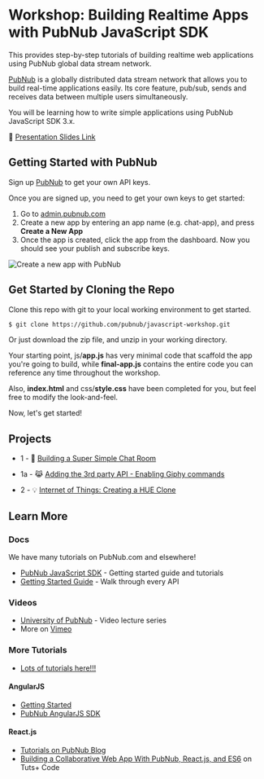 # Workshop: Building Realtime Apps with PubNub JavaScript SDK

This provides step-by-step tutorials of building realtime web applications using PubNub global data stream network.

[PubNub](https://pubnub.com) is a globally distributed data stream network that allows you to build real-time applications easily. Its core feature, pub/sub, sends and receives data between multiple users simultaneously.

You will be learning how to write simple applications using PubNub JavaScript SDK 3.x.

🍄 [Presentation Slides Link](https://docs.google.com/presentation/d/17bwoGWTYEz9Q0hhA1ezmzjQ_iFo4AEp9gm0bGyryuC0/edit#slide=id.p)

## Getting Started with PubNub

Sign up [PubNub](https://www.pubnub.com/get-started/) to get your own API keys.

Once you are signed up, you need to get your own keys to get started:

1. Go to [admin.pubnub.com](https://admin.pubnub.com)
2. Create a new app by entering an app name (e.g. chat-app), and press **Create a New App**
3. Once the app is created, click the app from the dashboard. Now you should see your publish and subscribe keys.

![Create a new app with PubNub](images/pubnub-new-app.png "Create a new app with PubNub")



## Get Started by Cloning the Repo

Clone this repo with git to your local working environment to get started.

```bash
$ git clone https://github.com/pubnub/javascript-workshop.git
```

Or just download the zip file, and unzip in your working directory.

Your starting point, js/**app.js** has very minimal code that scaffold the app you're going to build, while **final-app.js** contains the entire code you can reference any time throughout the workshop.

Also, **index.html** and css/**style.css** have been completed for you, but feel free to modify the look-and-feel.

Now, let's get started!

## Projects

- 1 - 💬 [Building a Super Simple Chat Room](01-chatroom) 


- 1a - 😹 [Adding the 3rd party API - Enabling Giphy commands](01a-chatroom-giphy)


- 2 - 💡 [Internet of Things: Creating a HUE Clone](02-iot)



## Learn More

### Docs

We have many tutorials on PubNub.com and elsewhere!

- [PubNub JavaScript SDK](https://www.pubnub.com/docs/web-javascript/pubnub-javascript-sdk) - Getting started guide and tutorials
- [Getting Started Guide](https://www.pubnub.com/docs/getting-started-guides/pubnub-publish-subscribe) - Walk through every API 

### Videos

- [University of PubNub](https://www.pubnub.com/developers/university/) - Video lecture series
- More on [Vimeo](https://vimeo.com/pubnub)

### More Tutorials

- [Lots of tutorials here!!!](https://www.pubnub.com/blog/category/demos-tutorials-and-how-tos/)

#### AngularJS 

- [Getting Started](https://www.pubnub.com/developers/angularjs/)
- [PubNub AngularJS SDK](https://www.pubnub.com/docs/angularjs-javascript/pubnub-javascript-sdk)

#### React.js

- [Tutorials on PubNub Blog](https://www.pubnub.com/blog/author/rangle-io-staff/)
- [Building a Collaborative Web App With PubNub, React.js, and ES6](http://code.tutsplus.com/tutorials/building-a-collaborative-web-app-with-pubnub-reactjs-and-es6--cms-26565) on Tuts+ Code
